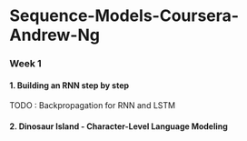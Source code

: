 # Sequence-Models-Coursera-Andrew-Ng
### Week 1
#### 1. Building an RNN step by step
TODO : Backpropagation for RNN and LSTM

#### 2. Dinosaur Island - Character-Level Language Modeling
